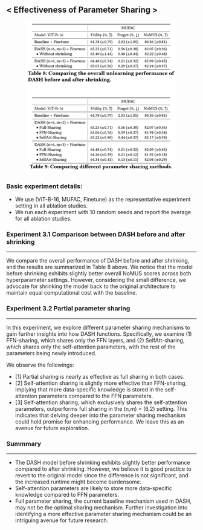 ## < Effectiveness of Parameter Sharing >
<p align="center">
  <img src="Figs/Fig_2.png" width="400" height="400">
</p>

### Basic experiment details:
- We use (ViT-B-16, MUFAC, Finetune) as the representative experiment setting in all ablation studies.
- We run each experiment with 10 random seeds and report the average for all ablation studies.

### Experiment 3.1 Comparison between DASH before and after shrinking
***
We compare the overall performance of DASH before and after shrinking, and the results are summarized in Table 8 above. We notice that the model before shrinking exhibits slightly better overall NoMUS scores across both hyperparameter settings. However, considering the small difference, we advocate for shrinking the model back to the original architecture to maintain equal computational cost with the baseline.

### Experiment 3.2 Partial parameter sharing
***
In this experiment, we explore different parameter sharing mechanisms to gain further insights into how DASH functions. Specifically, we examine (1) FFN-sharing, which shares only the FFN layers, and (2) SelfAtt-sharing, which shares only the self-attention parameters, with the rest of the parameters being newly introduced.

We observe the followings:
- [1] Partial sharing is nearly as effective as full sharing in both cases.
- [2] Self-attention sharing is slightly more effective than FFN-sharing, implying that more data-specific knowledge is stored in the self-attention parameters compared to the FFN parameters.
- [3] Self-attention sharing, which exclusively shares the self-attention parameters, outperforms full sharing in the (n,m) = (6,2) setting. This indicates that delving deeper into the parameter sharing mechanism could hold promise for enhancing performance. We leave this as an avenue for future exploration.

### Summmary
***
* The DASH model before shrinking exhibits slightly better performance compared to after shrinking. However, we believe it is good practice to revert to the original model since the difference is not significant, and the increased runtime might become burdensome.
* Self-attention parameters are likely to store more data-specific knowledge compared to FFN parameters.
* Full parameter sharing, the current baseline mechanism used in DASH, may not be the optimal sharing mechanism. Further investigation into identifying a more effective parameter sharing mechanism could be an intriguing avenue for future research.
